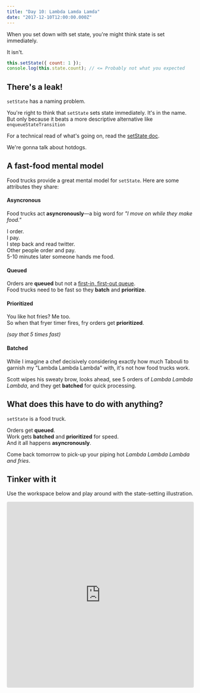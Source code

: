 ```yaml
---
title: "Day 10: Lambda Lamda Lamda"
date: "2017-12-10T12:00:00.000Z"
---
```


<div class="measure">

When you set down with set state, you're might think state is set immediately.

It isn't.

```js
this.setState({ count: 1 });
console.log(this.state.count); // <= Probably not what you expected
```

## There's a leak!
`setState` has a naming problem.

You're right to think that `setState` sets state immediately.
It's in the name.  
But only because it beats a more descriptive alternative like `enqueueStateTransition`

For a technical read of what's going on, read the [setState doc](https://reactjs.org/docs/react-component.html#setstate).

We're gonna talk about hotdogs.

## A fast-food mental model
Food trucks provide a great mental model for `setState`. 
Here are some attributes they share:

#### Asyncronous
Food trucks act **asyncronously**—a big word for _"I move on while they make food."_

I order.  
I pay.  
I step back and read twitter.  
Other people order and pay.  
5-10 minutes later someone hands me food.

#### Queued
Orders are **queued** but not a [first-in, first-out queue](https://en.wikipedia.org/wiki/FIFO_(computing_and_electronics)).  
Food trucks need to be fast so they **batch** and **prioritize**.

#### Prioritized
You like hot fries? Me too.  
So when that fryer timer fires, fry orders get **prioritized**.

_(say that 5 times fast)_

#### Batched
While I imagine a chef decisively considering exactly how much Tabouli to garnish my "Lambda Lambda Lambda" with, it's not how food trucks work.

Scott wipes his sweaty brow, looks ahead, see 5 orders of _Lambda Lambda Lambda_, and they get **batched** for quick processing.

## What does this have to do with anything?
`setState` is a food truck.

Orders get **queued**.  
Work gets **batched** and **prioritized** for speed.  
And it all happens **asyncronously**.  

Come back tomorrow to pick-up your piping hot _Lambda Lambda Lambda and fries_.

## Tinker with it

Use the workspace below and play around with the state-setting illustration.

</div>

<iframe src="https://codesandbox.io/embed/53k015q03x" style="width:100%; height:500px; border:0; border-radius: 4px; overflow:hidden;" sandbox="allow-modals allow-forms allow-popups allow-scripts allow-same-origin"></iframe>